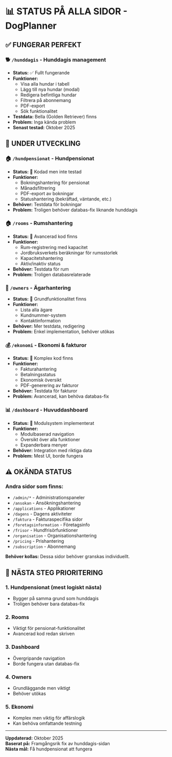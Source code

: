 # 📊 STATUS PÅ ALLA SIDOR - DogPlanner

## ✅ FUNGERAR PERFEKT

### 🐕 `/hunddagis` - Hunddagis management

- **Status:** ✅ Fullt fungerande
- **Funktioner:**
  - Visa alla hundar i tabell
  - Lägg till nya hundar (modal)
  - Redigera befintliga hundar
  - Filtrera på abonnemang
  - PDF-export
  - Sök funktionalitet
- **Testdata:** Bella (Golden Retriever) finns
- **Problem:** Inga kända problem
- **Senast testad:** Oktober 2025

## 🔄 UNDER UTVECKLING

### 🏠 `/hundpensionat` - Hundpensionat

- **Status:** 🔄 Kodad men inte testad
- **Funktioner:**
  - Bokningshantering för pensionat
  - Månadsfiltrering
  - PDF-export av bokningar
  - Statushantering (bekräftad, väntande, etc.)
- **Behöver:** Testdata för bokningar
- **Problem:** Troligen behöver databas-fix liknande hunddagis

### 🏠 `/rooms` - Rumshantering

- **Status:** 🔄 Avancerad kod finns
- **Funktioner:**
  - Rum-registrering med kapacitet
  - Jordbruksverkets beräkningar för rumsstorlek
  - Kapacitetshantering
  - Aktiv/inaktiv status
- **Behöver:** Testdata för rum
- **Problem:** Troligen databasrelaterade

### 👥 `/owners` - Ägarhantering

- **Status:** 🔄 Grundfunktionalitet finns
- **Funktioner:**
  - Lista alla ägare
  - Kundnummer-system
  - Kontaktinformation
- **Behöver:** Mer testdata, redigering
- **Problem:** Enkel implementation, behöver utökas

### 💰 `/ekonomi` - Ekonomi & fakturor

- **Status:** 🔄 Komplex kod finns
- **Funktioner:**
  - Fakturahantering
  - Betalningsstatus
  - Ekonomisk översikt
  - PDF-generering av fakturor
- **Behöver:** Testdata för fakturor
- **Problem:** Avancerad, kan behöva databas-fix

### 📊 `/dashboard` - Huvuddashboard

- **Status:** 🔄 Modulsystem implementerat
- **Funktioner:**
  - Modulbaserad navigation
  - Översikt över alla funktioner
  - Expanderbara menyer
- **Behöver:** Integration med riktiga data
- **Problem:** Mest UI, borde fungera

## ⚠️ OKÄNDA STATUS

### Andra sidor som finns:

- `/admin/*` - Administrationspaneler
- `/ansokan` - Ansökningshantering
- `/applications` - Applikationer
- `/dagens` - Dagens aktiviteter
- `/faktura` - Fakturaspecifika sidor
- `/foretagsinformation` - Företagsinfo
- `/frisor` - Hundfrisörfunktioner
- `/organisation` - Organisationshantering
- `/pricing` - Prishantering
- `/subscription` - Abonnemang

**Behöver kollas:** Dessa sidor behöver granskas individuellt.

## 🔧 NÄSTA STEG PRIORITERING

### 1. **Hundpensionat** (mest logiskt nästa)

- Bygger på samma grund som hunddagis
- Troligen behöver bara databas-fix

### 2. **Rooms**

- Viktigt för pensionat-funktionalitet
- Avancerad kod redan skriven

### 3. **Dashboard**

- Övergripande navigation
- Borde fungera utan databas-fix

### 4. **Owners**

- Grundläggande men viktigt
- Behöver utökas

### 5. **Ekonomi**

- Komplex men viktig för affärslogik
- Kan behöva omfattande testning

---

**Uppdaterad:** Oktober 2025  
**Baserat på:** Framgångsrik fix av hunddagis-sidan  
**Nästa mål:** Få hundpensionat att fungera
